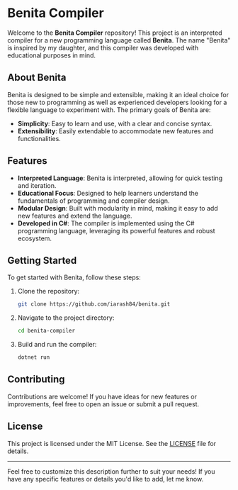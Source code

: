 
# Benita Compiler

Welcome to the **Benita Compiler** repository! This project is an interpreted compiler for a new programming language called **Benita**. The name "Benita" is inspired by my daughter, and this compiler was developed with educational purposes in mind.

## About Benita

Benita is designed to be simple and extensible, making it an ideal choice for those new to programming as well as experienced developers looking for a flexible language to experiment with. The primary goals of Benita are:

- **Simplicity**: Easy to learn and use, with a clear and concise syntax.
- **Extensibility**: Easily extendable to accommodate new features and functionalities.

## Features

- **Interpreted Language**: Benita is interpreted, allowing for quick testing and iteration.
- **Educational Focus**: Designed to help learners understand the fundamentals of programming and compiler design.
- **Modular Design**: Built with modularity in mind, making it easy to add new features and extend the language.
- **Developed in C#**: The compiler is implemented using the C# programming language, leveraging its powerful features and robust ecosystem.

## Getting Started

To get started with Benita, follow these steps:

1. Clone the repository:
   ```bash
   git clone https://github.com/iarash84/benita.git
   ```

2. Navigate to the project directory:
   ```bash
   cd benita-compiler
   ```

3. Build and run the compiler:
   ```bash
   dotnet run
   ```

## Contributing

Contributions are welcome! If you have ideas for new features or improvements, feel free to open an issue or submit a pull request.

## License

This project is licensed under the MIT License. See the [LICENSE](LICENSE) file for details.

---

Feel free to customize this description further to suit your needs! If you have any specific features or details you'd like to add, let me know.
